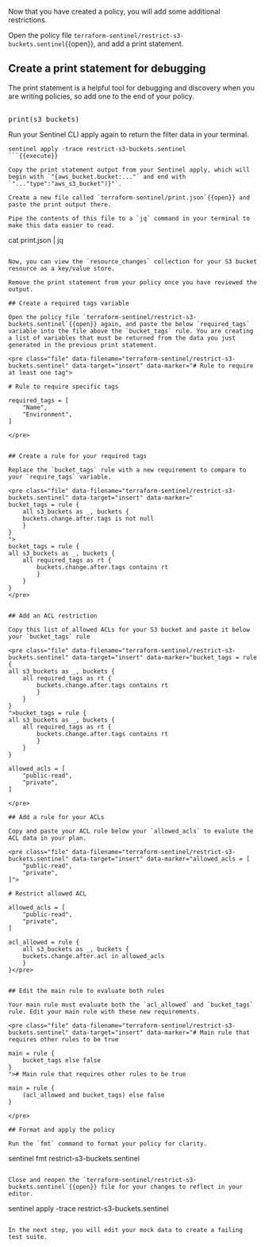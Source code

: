 Now that you have created a policy, you will add some additional restrictions.

Open the policy file `terraform-sentinel/restrict-s3-buckets.sentinel`{{open}}, and add a print statement.

## Create a print statement for debugging

The print statement is a helpful tool for debugging and discovery when you are writing policies, so add one to the end of your policy.

<pre class="file" data-filename="terraform-sentinel/restrict-s3-buckets.sentinel" data-target="append">

print(s3_buckets)
</pre>

Run your Sentinel CLI apply again to return the filter data in your terminal.

```
sentinel apply -trace restrict-s3-buckets.sentinel
```{{execute}}

Copy the print statement output from your Sentinel apply, which will begin with `"{aws_bucket.bucket:..."` and end with `"..."type":"aws_s3_bucket")}"`.

Create a new file called `terraform-sentinel/print.json`{{open}} and paste the print output there.

Pipe the contents of this file to a `jq` command in your terminal to make this data easier to read.

```
cat print.json | jq
```{{execute}}

Now, you can view the `resource_changes` collection for your S3 bucket resource as a key/value store.

Remove the print statement from your policy once you have reviewed the output.

## Create a required tags variable

Open the policy file `terraform-sentinel/restrict-s3-buckets.sentinel`{{open}} again, and paste the below `required_tags` variable into the file above the `bucket_tags` rule. You are creating a list of variables that must be returned from the data you just generated in the previous print statement.

<pre class="file" data-filename="terraform-sentinel/restrict-s3-buckets.sentinel" data-target="insert" data-marker="# Rule to require at least one tag">

# Rule to require specific tags

required_tags = [
    "Name",
    "Environment",
]

</pre>


## Create a rule for your required tags

Replace the `bucket_tags` rule with a new requirement to compare to your `require_tags` variable.

<pre class="file" data-filename="terraform-sentinel/restrict-s3-buckets.sentinel" data-target="insert" data-marker="
bucket_tags = rule {
    all s3_buckets as _, buckets {
    buckets.change.after.tags is not null
    }
}
">
bucket_tags = rule {
all s3_buckets as _, buckets {
    all required_tags as rt {
        buckets.change.after.tags contains rt
        }
    }
}
</pre>


## Add an ACL restriction

Copy this list of allowed ACLs for your S3 bucket and paste it below your `bucket_tags` rule

<pre class="file" data-filename="terraform-sentinel/restrict-s3-buckets.sentinel" data-target="insert" data-marker="bucket_tags = rule {
all s3_buckets as _, buckets {
    all required_tags as rt {
        buckets.change.after.tags contains rt
        }
    }
}
">bucket_tags = rule {
all s3_buckets as _, buckets {
    all required_tags as rt {
        buckets.change.after.tags contains rt
        }
    }
}

allowed_acls = [
	"public-read",
	"private",
]

</pre>

## Add a rule for your ACLs

Copy and paste your ACL rule below your `allowed_acls` to evalute the ACL data in your plan.

<pre class="file" data-filename="terraform-sentinel/restrict-s3-buckets.sentinel" data-target="insert" data-marker="allowed_acls = [
	"public-read",
	"private",
]">

# Restrict allowed ACL

allowed_acls = [
	"public-read",
	"private",
]

acl_allowed = rule {
	all s3_buckets as _, buckets {
	buckets.change.after.acl in allowed_acls
	}
}</pre>


## Edit the main rule to evaluate both rules

Your main rule must evaluate both the `acl_allowed` and `bucket_tags` rule. Edit your main rule with these new requirements.

<pre class="file" data-filename="terraform-sentinel/restrict-s3-buckets.sentinel" data-target="insert" data-marker="# Main rule that requires other rules to be true

main = rule {
    bucket_tags else false
}
"># Main rule that requires other rules to be true

main = rule {
    (acl_allowed and bucket_tags) else false
}

</pre>

## Format and apply the policy

Run the `fmt` command to format your policy for clarity.

```
sentinel fmt restrict-s3-buckets.sentinel
```{{execute}}

Close and reopen the `terraform-sentinel/restrict-s3-buckets.sentinel`{{open}} file for your changes to reflect in your editor.

```
sentinel apply -trace restrict-s3-buckets.sentinel
```{{execute}}

In the next step, you will edit your mock data to create a failing test suite.
